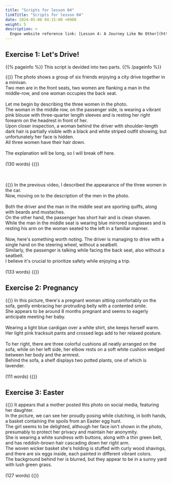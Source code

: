 ```yaml
---
title: "Scripts for lesson 04"
linkTitle: "Scripts for lesson 04"
date: 2024-05-08 04:15:00 +0900
weight: 5
description: >
  Engoo website reference link: [Lesson 4: A Journey Like No Other](https://engoo.com/app/lessons/describing-pictures-intermediate-describing-pictures-a-journey-like-no-other/m05ueEaHEeeRcYe0e4n9rw?category_id=P_HriMOnEeifo0O-yMP42w&course_id=ZZasjsOnEeiHZVOMC0VfdA)
---
```


## Exercise 1: Let's Drive!

{{% pageinfo %}}
This script is devided into two parts.
{{% /pageinfo %}}

{{<card header="**1st script**">}}
The photo shows a group of six friends enjoying a city drive together in a minivan. <br/>
Two men are in the front seats, two women are flanking a man in the middle-row, and one woman occupies the back seat.<br/>
<br/>
Let me begin by describing the three women in the photo. <br/>
The woman in the middle row, on the passenger side, is wearing a vibrant pink blouse with three-quarter length sleeves and is resting her right forearm on the headrest in front of her. <br/>
Upon closer inspection, a woman behind the driver with shoulder-length dark hair is partially visible with a black and white striped outfit showing, but unfortunately her face is hidden. <br/>
All three women have their hair down.<br/>
<br/>
The explanation will be long, so I will break off here.<br/>
<br/>
(130 words)
{{</card>}}

　

{{<card header="**2nd script**">}}
In the previous video, I described the appearance of the three women in the car.<br/>
Now, moving on to the description of the men in the photo. <br/>
<br/>
Both the driver and the man in the middle seat are sporting quiffs, along with beards and mustaches.<br/>
On the other hand, the passenger has short hair and is clean shaven. <br/>
While the man in the middle seat is wearing blue mirrored sunglasses and is resting his arm on the woman seated to the left in a familiar manner.<br/>
<br/>
Now, here's something worth noting. The driver is managing to drive with a single hand on the steering wheel, without a seatbelt. <br/>
Similarly, the passenger is talking while facing the back seat, also without a seatbelt. <br/>
I believe it's crucial to prioritize safety while enjoying a trip.<br/>
<br/>
(133 words)
{{</card>}}


## Exercise 2: Pregnancy

{{<card header="**Script**">}}
In this picture, there's a pregnant woman sitting comfortably on the sofa, gently embracing her protruding belly with a contented smile.<br/>
She appears to be around 8 months pregnant and seems to eagerly anticipate meeting her baby.<br/>
<br/>
Wearing a light blue cardigan over a white shirt, she keeps herself warm. <br/>
Her light pink tracksuit pants and crossed legs add to her relaxed posture. <br/>
<br/>
To her right, there are three colorful cushions all neatly arranged on the sofa, while on her left side, her elbow rests on a soft white cushion wedged between her body and the armrest.<br/>
Behind the sofa, a shelf displays two potted plants, one of which is lavender.<br/>
<br/>
(111 words)
{{</card>}}

## Exercise 3: Easter

{{<card header="**Script**">}}
It appears that a mother posted this photo on social media, featuring her daughter. <br/>
In the picture, we can see her proudly posing while clutching, in both hands, a basket containing the spoils from an Easter egg hunt. <br/>
The girl seems to be delighted, although her face isn't shown in the photo, presumably to protect her privacy and maintain her anonymity. <br/>
She is wearing a white sundress with buttons, along with a thin green belt, and has reddish-brown hair cascading down her right arm.<br/>
The woven wicker basket she's holding is stuffed with curly wood shavings, and there are six eggs inside, each painted in different vibrant colors.<br/>
The background behind her is blurred, but they appear to be in a sunny yard with lush green grass.<br/>
<br/>
(127 words)
{{</card>}}
